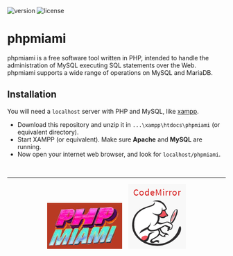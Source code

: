 ![version](https://img.shields.io/badge/version-1.3-cornflowerblue.svg)
![license](https://img.shields.io/badge/license-CC0-orangered.svg)

# phpmiami
phpmiami is a free software tool written in PHP, intended to handle the administration of MySQL executing SQL statements over the Web. phpmiami supports a wide range of operations on MySQL and MariaDB.

## Installation
You will need a `localhost` server with PHP and MySQL, like [xampp](https://www.apachefriends.org/download.html).

- Download this repository and unzip it in `...\xampp\htdocs\phpmiami` (or equivalent directory).
- Start XAMPP (or equivalent). Make sure **Apache** and **MySQL** are running.
- Now open your internet web browser, and look for `localhost/phpmiami`.

<br/><hr/>
<p align="center">
  <a target="_blank" href="https://bruneo32.github.io/phpmiami/"><img src="/res/banner.jpg" alt=""></a> &ensp;
  <a target="_blank" href="https://codemirror.net"><img src="/res/codemirror.png" alt=""></a>
</p>

